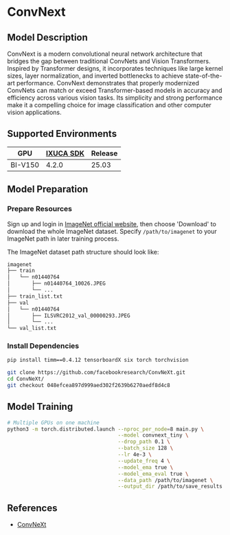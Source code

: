 # ConvNext

## Model Description

ConvNext is a modern convolutional neural network architecture that bridges the gap between traditional ConvNets and
Vision Transformers. Inspired by Transformer designs, it incorporates techniques like large kernel sizes, layer
normalization, and inverted bottlenecks to achieve state-of-the-art performance. ConvNext demonstrates that properly
modernized ConvNets can match or exceed Transformer-based models in accuracy and efficiency across various vision tasks.
Its simplicity and strong performance make it a compelling choice for image classification and other computer vision
applications.

## Supported Environments

| GPU    | [IXUCA SDK](https://gitee.com/deep-spark/deepspark#%E5%A4%A9%E6%95%B0%E6%99%BA%E7%AE%97%E8%BD%AF%E4%BB%B6%E6%A0%88-ixuca) | Release |
|--------|-----------|---------|
| BI-V150 | 4.2.0     |  25.03  |

## Model Preparation

### Prepare Resources

Sign up and login in [ImageNet official website](https://www.image-net.org/index.php), then choose 'Download' to
download the whole ImageNet dataset. Specify `/path/to/imagenet` to your ImageNet path in later training process.

The ImageNet dataset path structure should look like:

```bash
imagenet
├── train
│   └── n01440764
│       ├── n01440764_10026.JPEG
│       └── ...
├── train_list.txt
├── val
│   └── n01440764
│       ├── ILSVRC2012_val_00000293.JPEG
│       └── ...
└── val_list.txt
```

### Install Dependencies

```bash
pip install timm==0.4.12 tensorboardX six torch torchvision

git clone https://github.com/facebookresearch/ConvNeXt.git
cd ConvNeXt/
git checkout 048efcea897d999aed302f2639b6270aedf8d4c8
```

## Model Training

```bash
# Multiple GPUs on one machine
python3 -m torch.distributed.launch --nproc_per_node=8 main.py \
                                    --model convnext_tiny \
                                    --drop_path 0.1 \
                                    --batch_size 128 \
                                    --lr 4e-3 \
                                    --update_freq 4 \
                                    --model_ema true \
                                    --model_ema_eval true \
                                    --data_path /path/to/imagenet \
                                    --output_dir /path/to/save_results
```

## References

- [ConvNeXt](https://github.com/facebookresearch/ConvNeXt)
